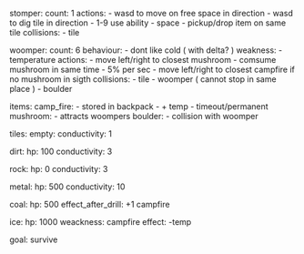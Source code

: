 stomper:
  count: 1
  actions:
    - wasd to move on free space in direction
    - wasd to dig tile in direction
    - 1-9 use ability
    - space - pickup/drop item on same tile
  collisions:
    - tile

woomper:
  count: 6
  behaviour:
    - dont like cold ( with delta? )
  weakness:
    - temperature
  actions:
    - move left/right to closest mushroom
    - comsume mushroom in same time - 5% per sec
    - move left/right to closest campfire if no mushroom in sigth
  collisions:
    - tile
    - woomper ( cannot stop in same place )
    - boulder

items:
    camp_fire:
      - stored in backpack
      - + temp
      - timeout/permanent
    mushroom:
      - attracts woompers
    boulder:
      - collision with woomper

tiles:
  empty:
    conductivity: 1

  dirt:
    hp: 100
    conductivity: 3

  rock:
    hp: 0
    conductivity: 3

  metal:
    hp: 500
    conductivity: 10

  coal:
    hp: 500
    effect_after_drill: +1 campfire

  ice:
    hp: 1000
    weackness: campfire
    effect: -temp

goal: survive

  
    
